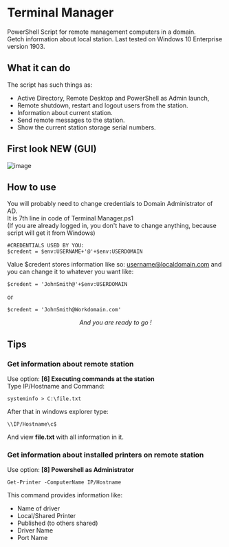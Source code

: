 # Terminal Manager

PowerShell Script for remote management computers in a domain.  
Getch information about local station. Last tested on Windows 10 Enterprise version 1903.  

## What it can do

The script has such things as:  
<ul>
  <li>Active Directory, Remote Desktop and PowerShell as Admin launch, </li>  
  <li>Remote shutdown, restart and logout users from the station.  </li>
  <li>Information about current station.  </li>
  <li>Send remote messages to the station.  </li>
  <li>Show the current station storage serial numbers.  </li>
</ul>

## First look NEW (GUI)
![image](https://user-images.githubusercontent.com/85984736/216607937-a80143a9-7101-417a-bb86-d82eda4ba29a.png)

## How to use

You will probably need to change credentials to Domain Administrator of AD.  
It is 7th line in code of Terminal Manager.ps1  
(If you are already logged in, you don't have to change anything, because script will get it from Windows)  

```
#CREDENTIALS USED BY YOU:
$credent = $env:USERNAME+'@'+$env:USERDOMAIN
```

Value $credent stores information like so: username@localdomain.com and you can change it to whatever you want like:  

```
$credent = 'JohnSmith@'+$env:USERDOMAIN
```
or 
```
$credent = 'JohnSmith@Workdomain.com'
```
*<p align="center">And you are ready to go !</p>*

## Tips

### Get information about remote station
Use option: **[6] Executing commands at the station**  
Type IP/Hostname and Command:  
```
systeminfo > C:\file.txt
```
After that in windows explorer type:  
```
\\IP/Hostname\c$
```
And view **file.txt** with all information in it.

### Get information about installed printers on remote station
Use option: **[8] Powershell as Administrator**  

```
Get-Printer -ComputerName IP/Hostname
```
This command provides information like:  
<ul>
  <li>Name of driver</li>
  <li>Local/Shared Printer</li>
  <li>Published (to others shared)</li>
  <li>Driver Name</li>
  <li>Port Name</li>
</ul>

